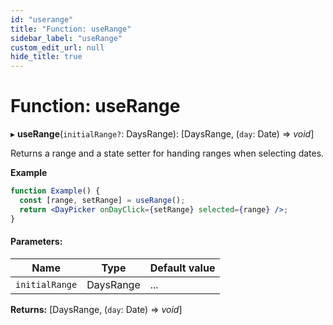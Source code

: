 ```yaml
---
id: "userange"
title: "Function: useRange"
sidebar_label: "useRange"
custom_edit_url: null
hide_title: true
---
```


# Function: useRange

▸ **useRange**(`initialRange?`: DaysRange): [DaysRange, (`day`: Date) => *void*]

Returns a range and a state setter for handing ranges when selecting dates.

**Example**

```jsx showOutput open=false
function Example() {
  const [range, setRange] = useRange();
  return <DayPicker onDayClick={setRange} selected={range} />;
}
```

#### Parameters:

Name | Type | Default value |
------ | ------ | ------ |
`initialRange` | DaysRange | ... |

**Returns:** [DaysRange, (`day`: Date) => *void*]
